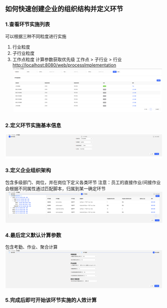 ## 如何快速创建企业的组织结构并定义环节
### 1.查看环节实施列表
可以根据三种不同粒度进行实施
1. 行业粒度
2. 子行业粒度
3. 工作点粒度
计算参数获取优先级 工作点 > 子行业 > 行业
[http://localhost:8080/web/processImplementation](http://localhost:8080/web/processImplementation)
![](assets/processImplementation.png)

### 2.定义环节实施基本信息
![](assets/processCreate-baseinfo.png)

### 3.定义企业组织架构
包含多级部门、岗位，并在岗位下定义各类环节
注意：员工的直接作业/间接作业会根据不同属性通过匹配脚本，归属到某一确定环节
![](assets/processCreate-process.png)

### 4.最后定义默认计算参数
包含考勤、作业、聚合计算
![](assets/processCreate-otherParam.png)


### 5.完成后即可开始该环节实施的人效计算

